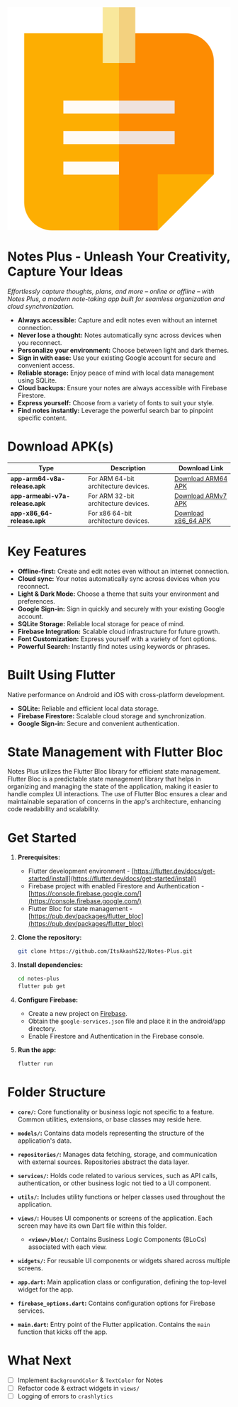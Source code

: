 <div align="center">
  <img src="https://github.com/ItsAkashS22/Notes-Plus/blob/main/assets/logo.png?raw=true" alt="Project Image">
</div>

# Notes Plus - Unleash Your Creativity, Capture Your Ideas
*Effortlessly capture thoughts, plans, and more – online or offline – with Notes Plus, a modern note-taking app built for seamless organization and cloud synchronization.*

* **Always accessible:** Capture and edit notes even without an internet connection.
* **Never lose a thought:** Notes automatically sync across devices when you reconnect.
* **Personalize your environment:** Choose between light and dark themes.
* **Sign in with ease:** Use your existing Google account for secure and convenient access.
* **Reliable storage:** Enjoy peace of mind with local data management using SQLite.
* **Cloud backups:** Ensure your notes are always accessible with Firebase Firestore.
* **Express yourself:** Choose from a variety of fonts to suit your style.
* **Find notes instantly:** Leverage the powerful search bar to pinpoint specific content.


# Download APK(s)

| Type                        | Description                                       | Download Link                                     |
| --------------------------- | ------------------------------------------------- | ------------------------------------------------- |
| **app-arm64-v8a-release.apk** | For ARM 64-bit architecture devices.            | [Download ARM64 APK](https://github.com/ItsAkashS22/Notes-Plus/raw/main/APKs/app-arm64-v8a-release.apk)               |
| **app-armeabi-v7a-release.apk** | For ARM 32-bit architecture devices.          | [Download ARMv7 APK](https://github.com/ItsAkashS22/Notes-Plus/raw/main/APKs/app-armeabi-v7a-release.apk)               |
| **app-x86_64-release.apk**   | For x86 64-bit architecture devices.             | [Download x86_64 APK](https://github.com/ItsAkashS22/Notes-Plus/raw/main/APKs/app-x86_64-release.apk)             |


# Key Features

* **Offline-first:** Create and edit notes even without an internet connection.
* **Cloud sync:** Your notes automatically sync across devices when you reconnect.
* **Light & Dark Mode:** Choose a theme that suits your environment and preferences.
* **Google Sign-in:** Sign in quickly and securely with your existing Google account.
* **SQLite Storage:** Reliable local storage for peace of mind.
* **Firebase Integration:** Scalable cloud infrastructure for future growth.
* **Font Customization:** Express yourself with a variety of font options.
* **Powerful Search:** Instantly find notes using keywords or phrases.

# Built Using Flutter
Native performance on Android and iOS with cross-platform development.

* **SQLite:** Reliable and efficient local data storage.
* **Firebase Firestore:** Scalable cloud storage and synchronization.
* **Google Sign-in:** Secure and convenient authentication.


# State Management with Flutter Bloc

Notes Plus utilizes the Flutter Bloc library for efficient state management. Flutter Bloc is a predictable state management library that helps in organizing and managing the state of the application, making it easier to handle complex UI interactions. The use of Flutter Bloc ensures a clear and maintainable separation of concerns in the app's architecture, enhancing code readability and scalability.


# Get Started

1. **Prerequisites:**

    * Flutter development environment - [https://flutter.dev/docs/get-started/install](https://flutter.dev/docs/get-started/install)
    * Firebase project with enabled Firestore and Authentication - [https://console.firebase.google.com/](https://console.firebase.google.com/)
    * Flutter Bloc for state management - [https://pub.dev/packages/flutter_bloc](https://pub.dev/packages/flutter_bloc)


2. **Clone the repository:**
    ```bash
    git clone https://github.com/ItsAkashS22/Notes-Plus.git
    ```

3. **Install dependencies:**
    ```bash
    cd notes-plus
    flutter pub get
    ```

4. **Configure Firebase:**

    - Create a new project on [Firebase](https://console.firebase.google.com/).
    - Obtain the ```google-services.json``` file and place it in the android/app directory.
    - Enable Firestore and Authentication in the Firebase console.


5. **Run the app:**
    ```bash
    flutter run
    
# Folder Structure

- **`core/`:** Core functionality or business logic not specific to a feature. Common utilities, extensions, or base classes may reside here.

- **`models/`:** Contains data models representing the structure of the application's data.

- **`repositories/`:** Manages data fetching, storage, and communication with external sources. Repositories abstract the data layer.

- **`services/`:** Holds code related to various services, such as API calls, authentication, or other business logic not tied to a UI component.

- **`utils/`:** Includes utility functions or helper classes used throughout the application.

- **`views/`:** Houses UI components or screens of the application. Each screen may have its own Dart file within this folder.
    - **`<view>/bloc/`:** Contains Business Logic Components (BLoCs) associated with each view.

- **`widgets/`:** For reusable UI components or widgets shared across multiple screens.

- **`app.dart`:** Main application class or configuration, defining the top-level widget for the app.

- **`firebase_options.dart`:** Contains configuration options for Firebase services.

- **`main.dart`:** Entry point of the Flutter application. Contains the `main` function that kicks off the app.

# What Next

- [ ] Implement `BackgroundColor` & `TextColor` for Notes
- [ ] Refactor code & extract widgets in `views/`
- [ ] Logging of errors to `crashlytics`